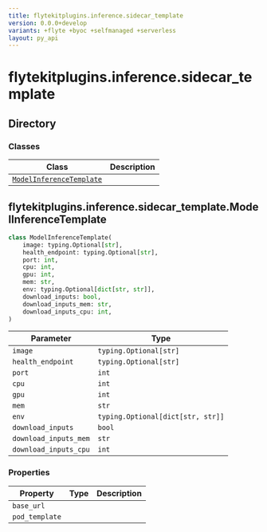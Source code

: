 ```yaml
---
title: flytekitplugins.inference.sidecar_template
version: 0.0.0+develop
variants: +flyte +byoc +selfmanaged +serverless
layout: py_api
---
```


# flytekitplugins.inference.sidecar_template

## Directory

### Classes

| Class | Description |
|-|-|
| [`ModelInferenceTemplate`](.././flytekitplugins.inference.sidecar_template#flytekitpluginsinferencesidecar_templatemodelinferencetemplate) |  |

## flytekitplugins.inference.sidecar_template.ModelInferenceTemplate

```python
class ModelInferenceTemplate(
    image: typing.Optional[str],
    health_endpoint: typing.Optional[str],
    port: int,
    cpu: int,
    gpu: int,
    mem: str,
    env: typing.Optional[dict[str, str]],
    download_inputs: bool,
    download_inputs_mem: str,
    download_inputs_cpu: int,
)
```
| Parameter | Type |
|-|-|
| `image` | `typing.Optional[str]` |
| `health_endpoint` | `typing.Optional[str]` |
| `port` | `int` |
| `cpu` | `int` |
| `gpu` | `int` |
| `mem` | `str` |
| `env` | `typing.Optional[dict[str, str]]` |
| `download_inputs` | `bool` |
| `download_inputs_mem` | `str` |
| `download_inputs_cpu` | `int` |

### Properties

| Property | Type | Description |
|-|-|-|
| `base_url` |  |  |
| `pod_template` |  |  |


